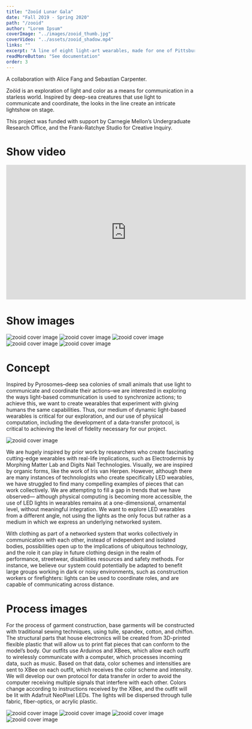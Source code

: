 ```yaml
---
title: "Zooïd Lunar Gala"
date: "Fall 2019 - Spring 2020"
path: "/zooid"
author: "Lorem Ipsum"
coverImage: "../images/zooid_thumb.jpg"
coverVideo: "../assets/zooid_shadow.mp4"
links: ""
excerpt: "A line of eight light-art wearables, made for one of Pittsburgh's largest fashion shows."
readMoreButton: "See documentation"
order: 3
---
```


A collaboration with Alice Fang and Sebastian Carpenter.

Zoöid is an exploration of light and color as a means for communication in a starless world. Inspired by deep-sea creatures that use light to communicate and coordinate, the looks in the line create an intricate lightshow on stage.

This project was funded with support by Carnegie Mellon’s Undergraduate Research Office, and the Frank-Ratchye Studio for Creative Inquiry. 

# Show video

<iframe class="video-iframe" src="https://player.vimeo.com/video/423457555" width="640" height="360" frameborder="0" allow="autoplay; fullscreen" allowfullscreen></iframe>

# Show images
![zooid cover image](../images/zooid/zooid_1.JPG)
![zooid cover image](../images/zooid/zooid_2.JPG)
![zooid cover image](../images/zooid/zooid_3.JPG)
![zooid cover image](../images/zooid/zooid_4.JPG)
![zooid cover image](../images/zooid/zooid_end.JPG)

# Concept

Inspired by Pyrosomes–deep sea colonies of small animals that use light to communicate and coordinate their actions–we are interested in exploring the ways light-based communication is used to synchronize actions; to achieve this, we want to create wearables that experiment with giving humans the same capabilities. Thus, our medium of dynamic light-based wearables is critical for our exploration, and our use of physical computation, including the development of a data-transfer protocol, is critical to achieving the level of fidelity necessary for our project.

![zooid cover image](../images/zooid/moodboard.jpg)

We are hugely inspired by prior work by researchers who create fascinating cutting-edge wearables with real-life implications, such as Electrodermis by Morphing Matter Lab and Digits Nail Technologies. Visually, we are inspired by organic forms, like the work of Iris van Herpen.  However, although there are many instances of technologists who create specifically LED wearables, we have struggled to find many compelling examples of pieces that can work collectively. We are attempting to fill a gap in trends that we have observed— although physical computing is becoming more accessible, the use of LED lights in wearables remains at a one-dimensional, ornamental level, without meaningful integration. We want to explore LED wearables from a different angle, not using the lights as the only focus but rather as a medium in which we express an underlying networked system.

With clothing as part of a networked system that works collectively in communication with each other, instead of independent and isolated bodies, possibilities open up to the implications of ubiquitous technology, and the role it can play in future clothing design in the realm of performance, streetwear, disabilities resources and safety methods. For instance, we believe our system could potentially be adapted to benefit large groups working in dark or noisy environments, such as construction workers or firefighters: lights can be used to coordinate roles, and are capable of communicating across distance.


# Process images

For the process of garment construction, base garments will be constructed with traditional sewing techniques, using tulle, spandex, cotton, and chiffon. The structural parts that house electronics will be created from 3D-printed flexible plastic that will allow us to print flat pieces that can conform to the model’s body. Our outfits use Arduinos and XBees, which allow each outfit to wirelessly communicate with a computer, which processes incoming data, such as music. Based on that data, color schemes and intensities are sent to XBee on each outfit, which receives the color scheme and intensity. We will develop our own protocol for data transfer in order to avoid the computer receiving multiple signals that interfere with each other. Colors change according to instructions received by the XBee, and the outfit will be lit with Adafruit NeoPixel LEDs. The lights will be dispersed through tulle fabric, fiber-optics, or acrylic plastic. 

![zooid cover image](../images/zooid/zooid-process3.jpg)
![zooid cover image](../images/zooid/zooid-process4.jpg)
![zooid cover image](../images/zooid/zooid-process5.jpg)
![zooid cover image](../images/zooid/zooid-process6.jpg)

